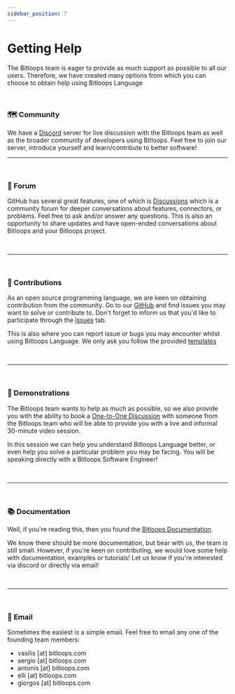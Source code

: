 ```yaml
---
sidebar_position: 7
---
```


# Getting Help

The Bitloops team is eager to provide as much support as possible to all our users. Therefore, we have created many options from which you can choose to obtain help using Bitloops Language

&nbsp; 
&nbsp; 

### 🗺 Community

We have a [Discord](https://discord.gg/vj8EdZx8gK) server for live discussion with the Bitloops team as well as the broader community of developers using Bitloops. Feel free to join our server, introduce yourself and learn/contribute to better software!

___

&nbsp; 

### 💬 Forum

GitHub has several great features, one of which is [Discussions](https://github.com/bitloops/bitloops-language/discussions) which is a community forum for deeper conversations about features, connectors, or problems. Feel free to ask and/or answer any questions. This is also an opportunity to share updates and have open-ended conversations about Bitloops and your Bitloops project.  

&nbsp; 
&nbsp; 
___

&nbsp; 

### 🙌 Contributions

As an open source programming language, we are keen on obtaining contribution from the community. Go to our [GitHub](https://github.com/bitloops/bitloops-language) and find issues you may want to solve or contribute to. Don't forget to inform us that you'd like to participate through the [Issues](https://github.com/bitloops/bitloops-language/issues) tab. 

This is also where you can report issue or bugs you may encounter whilst using Bitloops Language. We only ask you follow the provided [templates](https://github.com/bitloops/bitloops-language/issues/new/choose)

&nbsp; 
&nbsp; 
___

&nbsp; 

### 📯 Demonstrations

The Bitloops team wants to help as much as possible, so we also provide you with the ability to book a [One-to-One Discussion](https://calendly.com/bitloops/30min?month=2022-11) with someone from the Bitloops team who will be able to provide you with a live and informal 30-minute video session. 

In this session we can help you understand Bitloops Language better, or even help you solve a particular problem you may be facing. You will be speaking directly with a Bitloops Software Engineer! 

&nbsp; 
&nbsp; 
___

&nbsp; 

### 📚 Documentation

Well, if you're reading this, then you found the [Bitloops Documentation](https://bitloops.com/docs/bitloops-language/category/introduction). 

We know there should be more documentation, but bear with us, the team is still small. However, if you're keen on contributing, we would love some help with documentation, examples or tutorials! Let us know if you're interested via discord or directly via email!

&nbsp; 
&nbsp; 
___

&nbsp; 

### 📧 Email

Sometimes the easiest is a simple email. Feel free to email any one of the founding team members:
- vasilis [at] bitloops.com
- sergio [at] bitloops.com
- antonis [at] bitloops.com
- elli [at] bitloops.com
- giorgos [at] bitloops.com